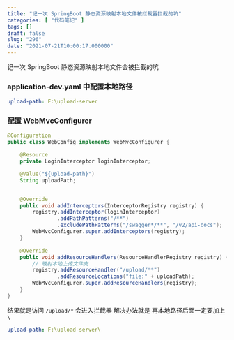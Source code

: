 ```yaml
---
title: "记一次 SpringBoot 静态资源映射本地文件被拦截器拦截的坑"
categories: [ "代码笔记" ]
tags: []
draft: false
slug: "296"
date: "2021-07-21T10:00:17.000000"
---
```


记一次 SpringBoot 静态资源映射本地文件会被拦截的坑

### application-dev.yaml 中配置本地路径
``` yaml
upload-path: F:\upload-server
```

### 配置 WebMvcConfigurer 
```java
@Configuration
public class WebConfig implements WebMvcConfigurer {

    @Resource
    private LoginInterceptor loginInterceptor;

    @Value("${upload-path}")
    String uploadPath;


    @Override
    public void addInterceptors(InterceptorRegistry registry) {
        registry.addInterceptor(loginInterceptor)
                .addPathPatterns("/**")
                .excludePathPatterns("/swagger*/**", "/v2/api-docs");
        WebMvcConfigurer.super.addInterceptors(registry);
    }

    @Override
    public void addResourceHandlers(ResourceHandlerRegistry registry) {
        // 映射本地上传文件夹
        registry.addResourceHandler("/upload/**")
                .addResourceLocations("file:" + uploadPath);
        WebMvcConfigurer.super.addResourceHandlers(registry);
    }
}
```
结果就是访问 `/upload/*` 会进入拦截器
解决办法就是 再本地路径后面一定要加上 `\`
```yaml
upload-path: F:\upload-server\
```
